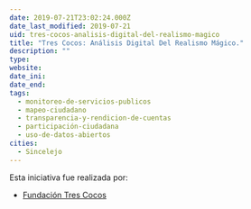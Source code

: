 ```yaml
---
date: 2019-07-21T23:02:24.000Z
date_last_modified: 2019-07-21
uid: tres-cocos-analisis-digital-del-realismo-magico
title: "Tres Cocos: Análisis Digital Del Realismo Mágico."
description: ""
type: 
website: 
date_ini: 
date_end: 
tags:
  - monitoreo-de-servicios-publicos
  - mapeo-ciudadano
  - transparencia-y-rendicion-de-cuentas
  - participación-ciudadana
  - uso-de-datos-abiertos
cities: 
  - Sincelejo
---
```


Esta iniciativa fue realizada por:

- [Fundación Tres Cocos](/organizaciones/fundacion-tres-cocos)
